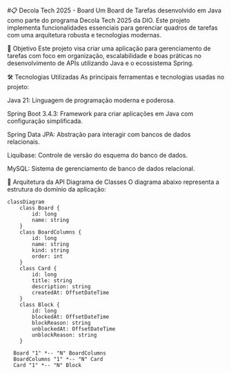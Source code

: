 #📋 Decola Tech 2025 - Board
Um Board de Tarefas desenvolvido em Java como parte do programa Decola Tech 2025 da DIO. Este projeto implementa funcionalidades essenciais para gerenciar quadros de tarefas com uma arquitetura robusta e tecnologias modernas.

🚀 Objetivo
Este projeto visa criar uma aplicação para gerenciamento de tarefas com foco em organização, escalabilidade e boas práticas no desenvolvimento de APIs utilizando Java e o ecossistema Spring.

🛠️ Tecnologias Utilizadas
As principais ferramentas e tecnologias usadas no projeto:

Java 21: Linguagem de programação moderna e poderosa.

Spring Boot 3.4.3: Framework para criar aplicações em Java com configuração simplificada.

Spring Data JPA: Abstração para interagir com bancos de dados relacionais.

Liquibase: Controle de versão do esquema do banco de dados.

MySQL: Sistema de gerenciamento de banco de dados relacional.

📐 Arquitetura da API
Diagrama de Classes
O diagrama abaixo representa a estrutura do domínio da aplicação:

```mermaid
classDiagram
    class Board {
        id: long
        name: string
    }
    class BoardColumns {
        id: long
        name: string
        kind: string
        order: int
    }
    class Card {
        id: long
        title: string
        description: string   
        createdAt: OffsetDateTime     
    }
    class Block {
        id: long        
        blockedAt: OffsetDateTime
        blockReason: string
        unblockedAt: OffsetDateTime
        unblockReason: string
    }

  Board "1" *-- "N" BoardColumns
  BoardColumns "1" *-- "N" Card
  Card "1" *-- "N" Block
    
```
